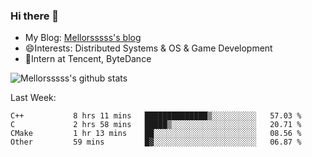 ### Hi there 👋

- My Blog: [Mellorsssss's blog](https://mellorsssss.com/)
- 😄Interests: Distributed Systems & OS & Game Development
- 🤔Intern at Tencent, ByteDance


![Mellorsssss's github stats](https://github-readme-stats.vercel.app/api?username=Mellorsssss&show_icons=true&theme=radical)

<!-- ![Top Langs](https://github-readme-stats.vercel.app/api/top-langs/?username=anuraghazra&hide=javascript,html,typescript,css,glsl) -->

<!--
**Mellorsssss/Mellorsssss** is a ✨ _special_ ✨ repository because its `README.md` (this file) appears on your GitHub profile.

Here are some ideas to get you started:

- 🔭 I’m currently working on ...
- 🌱 I’m currently learning ...
- 👯 I’m looking to collaborate on ...
- 🤔 I’m looking for help with ...
- 💬 Ask me about ...
- 📫 How to reach me: ...
- 😄 Pronouns: ...
- ⚡ Fun fact: ...
-->

Last Week:
<!--START_SECTION:waka-->

```text
C++           8 hrs 11 mins   ██████████████▒░░░░░░░░░░   57.03 %
C             2 hrs 58 mins   █████▒░░░░░░░░░░░░░░░░░░░   20.71 %
CMake         1 hr 13 mins    ██░░░░░░░░░░░░░░░░░░░░░░░   08.56 %
Other         59 mins         █▓░░░░░░░░░░░░░░░░░░░░░░░   06.87 %
```

<!--END_SECTION:waka-->
